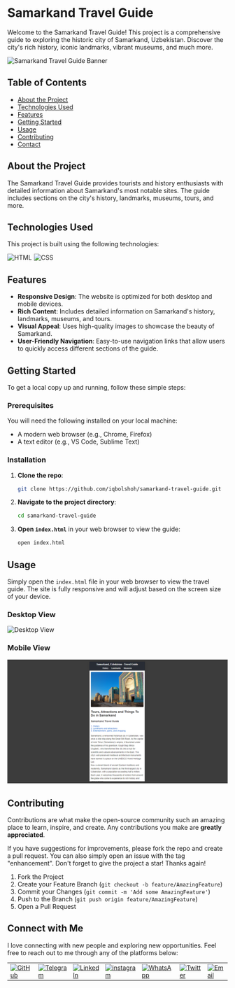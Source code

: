 # Samarkand Travel Guide

Welcome to the Samarkand Travel Guide! This project is a comprehensive guide to exploring the historic city of Samarkand, Uzbekistan. Discover the city's rich history, iconic landmarks, vibrant museums, and much more.

![Samarkand Travel Guide Banner](./images/banner.png)

## Table of Contents

- [About the Project](#about-the-project)
- [Technologies Used](#technologies-used)
- [Features](#features)
- [Getting Started](#getting-started)
- [Usage](#usage)
- [Contributing](#contributing)
- [Contact](#contact)

## About the Project

The Samarkand Travel Guide provides tourists and history enthusiasts with detailed information about Samarkand's most notable sites. The guide includes sections on the city's history, landmarks, museums, tours, and more.

## Technologies Used

This project is built using the following technologies:

<div style="display: flex; flex-wrap: wrap; gap: 5px;">
    <img src="https://img.shields.io/badge/HTML-%23F06529.svg?style=for-the-badge&logo=html5&logoColor=white" alt="HTML">
    <img src="https://img.shields.io/badge/CSS-%231572B6.svg?style=for-the-badge&logo=css3&logoColor=white" alt="CSS">
</div>

## Features

- **Responsive Design**: The website is optimized for both desktop and mobile devices.
- **Rich Content**: Includes detailed information on Samarkand's history, landmarks, museums, and tours.
- **Visual Appeal**: Uses high-quality images to showcase the beauty of Samarkand.
- **User-Friendly Navigation**: Easy-to-use navigation links that allow users to quickly access different sections of the guide.

## Getting Started

To get a local copy up and running, follow these simple steps:

### Prerequisites

You will need the following installed on your local machine:

- A modern web browser (e.g., Chrome, Firefox)
- A text editor (e.g., VS Code, Sublime Text)

### Installation

1. **Clone the repo**:

   ```sh
   git clone https://github.com/iqbolshoh/samarkand-travel-guide.git
   ```

2. **Navigate to the project directory**:

   ```sh
   cd samarkand-travel-guide
   ```

3. **Open `index.html`** in your web browser to view the guide:

   ```sh
   open index.html
   ```

## Usage

Simply open the `index.html` file in your web browser to view the travel guide. The site is fully responsive and will adjust based on the screen size of your device.

### Desktop View

![Desktop View](./images/calculator-screenshot.png)

### Mobile View

![Mobile View](./images/mobile.png)

## Contributing

Contributions are what make the open-source community such an amazing place to learn, inspire, and create. Any contributions you make are **greatly appreciated**.

If you have suggestions for improvements, please fork the repo and create a pull request. You can also simply open an issue with the tag "enhancement". Don't forget to give the project a star! Thanks again!

1. Fork the Project
2. Create your Feature Branch (`git checkout -b feature/AmazingFeature`)
3. Commit your Changes (`git commit -m 'Add some AmazingFeature'`)
4. Push to the Branch (`git push origin feature/AmazingFeature`)
5. Open a Pull Request

## Connect with Me

I love connecting with new people and exploring new opportunities. Feel free to reach out to me through any of the platforms below:

<table>
    <tr>
        <td>
            <a href="https://github.com/iqbolshoh">
                <img src="https://raw.githubusercontent.com/rahuldkjain/github-profile-readme-generator/master/src/images/icons/Social/github.svg"
                    height="48" width="48" alt="GitHub" />
            </a>
        </td>
        <td>
            <a href="https://t.me/iqbolshoh_777">
                <img src="https://github.com/gayanvoice/github-active-users-monitor/blob/master/public/images/icons/telegram.svg"
                    height="48" width="48" alt="Telegram" />
            </a>
        </td>
        <td>
            <a href="https://www.linkedin.com/in/iiqbolshoh/">
                <img src="https://github.com/gayanvoice/github-active-users-monitor/blob/master/public/images/icons/linkedin.svg"
                    height="48" width="48" alt="LinkedIn" />
            </a>
        </td>
        <td>
            <a href="https://instagram.com/iqbolshoh_777" target="blank"><img align="center"
                    src="https://raw.githubusercontent.com/rahuldkjain/github-profile-readme-generator/master/src/images/icons/Social/instagram.svg"
                    alt="instagram" height="48" width="48" /></a>
        </td>
        <td>
            <a href="https://wa.me/qr/22PVFQSMQQX4F1">
                <img src="https://github.com/gayanvoice/github-active-users-monitor/blob/master/public/images/icons/whatsapp.svg"
                    height="48" width="48" alt="WhatsApp" />
            </a>
        </td>
        <td>
            <a href="https://x.com/iqbolshoh_777">
                <img src="https://img.shields.io/badge/X-000000?style=for-the-badge&logo=x&logoColor=white" height="48"
                    width="48" alt="Twitter" />
            </a>
        </td>
        <td>
            <a href="mailto:iilhomjonov777@gmail.com">
                <img src="https://github.com/gayanvoice/github-active-users-monitor/blob/master/public/images/icons/gmail.svg"
                    height="48" width="48" alt="Email" />
            </a>
        </td>
    </tr>
</table>

